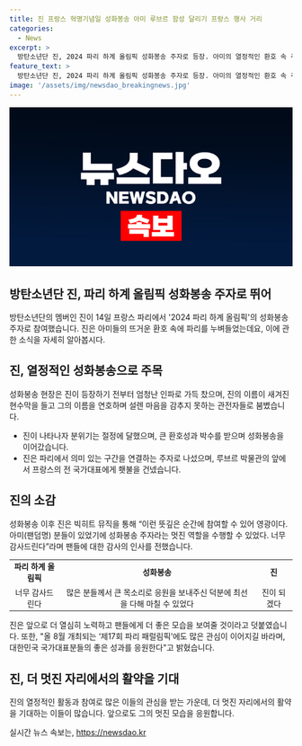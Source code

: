 ```yaml
---
title: 진 프랑스 혁명기념일 성화봉송 아미 루브르 함성 달리기 프랑스 행사 거리
categories:
  - News
excerpt: >
  방탄소년단 진, 2024 파리 하계 올림픽 성화봉송 주자로 등장. 아미의 열정적인 환호 속 주목받아. 리볼리 거리에서 화려한 봉송 진행, 프리스타일 스키 대표에게 횃불을 전달. 아미 덕분에 멋진 역할 수행할 수 있었다며 감사 속 국가대표들에 응원 전해. 앞으로의 노력과 성장을 약속함.
feature_text: >
  방탄소년단 진, 2024 파리 하계 올림픽 성화봉송 주자로 등장. 아미의 열정적인 환호 속 주목받아. 리볼리 거리에서 화려한 봉송 진행, 프리스타일 스키 대표에게 횃불을 전달. 아미 덕분에 멋진 역할 수행할 수 있었다며 감사 속 국가대표들에 응원 전해. 앞으로의 노력과 성장을 약속함.
image: '/assets/img/newsdao_breakingnews.jpg'
---
```


<p><img src="/assets/img/newsdao_breakingnews.jpg" alt="firstkoreanews 속보" /></p>

<h2 data-ke-size="size26">방탄소년단 진, 파리 하계 올림픽 성화봉송 주자로 뛰어</h2>

<p data-ke-size="size16">방탄소년단의 멤버인 진이 14일 프랑스 파리에서 '2024 파리 하계 올림픽'의 성화봉송 주자로 참여했습니다. 진은 아미들의 뜨거운 환호 속에 파리를 누벼들었는데요, 이에 관한 소식을 자세히 알아봅시다.</p>

<h2 data-ke-size="size24">진, 열정적인 성화봉송으로 주목</h2>

<p data-ke-size="size16">성화봉송 현장은 진이 등장하기 전부터 엄청난 인파로 가득 찼으며, 진의 이름이 새겨진 현수막을 들고 그의 이름을 연호하며 설렌 마음을 감추지 못하는 관전자들로 붐볐습니다.</p>

<ul>
  <li>진이 나타나자 분위기는 절정에 달했으며, 큰 환호성과 박수를 받으며 성화봉송을 이어갔습니다.</li>
  <li>진은 파리에서 의미 있는 구간을 연결하는 주자로 나섰으며, 루브르 박물관의 앞에서 프랑스의 전 국가대표에게 횃불을 건넸습니다.</li>
</ul>

<h2 data-ke-size="size24">진의 소감</h2>

<p data-ke-size="size16">성화봉송 이후 진은 빅히트 뮤직을 통해 “이런 뜻깊은 순간에 참여할 수 있어 영광이다. 아미(팬덤명) 분들이 있었기에 성화봉송 주자라는 멋진 역할을 수행할 수 있었다. 너무 감사드린다”라며 팬들에 대한 감사의 인사를 전했습니다.</p>

<table>
  <tr>
    <td style="text-align: center; height: 17px;"><b>파리 하계 올림픽</b></td>
    <td style="text-align: center; height: 17px;"><b>성화봉송</b></td>
    <td style="text-align: center; height: 17px;"><b>진</b></td>
  </tr>
  <tr>
    <td style="text-align: center;">너무 감사드린다</td>
    <td style="text-align: center;">많은 분들께서 큰 목소리로 응원을 보내주신 덕분에 최선을 다해 마칠 수 있었다</td>
    <td style="text-align: center;">진이 되겠다</td>
  </tr>
</table>

<p data-ke-size="size16">진은 앞으로 더 열심히 노력하고 팬들에게 더 좋은 모습을 보여줄 것이라고 덧붙였습니다. 또한, "올 8월 개최되는 ‘제17회 파리 패럴림픽’에도 많은 관심이 이어지길 바라며, 대한민국 국가대표분들의 좋은 성과를 응원한다"고 밝혔습니다.</p>

<h2 data-ke-size="size24">진, 더 멋진 자리에서의 활약을 기대</h2>

<p data-ke-size="size16">진의 열정적인 활동과 참여로 많은 이들의 관심을 받는 가운데, 더 멋진 자리에서의 활약을 기대하는 이들이 많습니다. 앞으로도 그의 멋진 모습을 응원합니다.</p>
실시간 뉴스 속보는, <a href="https://newsdao.kr" rel="dofollow">https://newsdao.kr</a>


